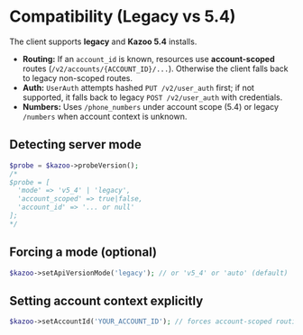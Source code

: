 
# Compatibility (Legacy vs 5.4)

The client supports **legacy** and **Kazoo 5.4** installs.

- **Routing:** If an `account_id` is known, resources use **account-scoped** routes
  (`/v2/accounts/{ACCOUNT_ID}/...`). Otherwise the client falls back to legacy
  non-scoped routes.
- **Auth:** `UserAuth` attempts hashed `PUT /v2/user_auth` first; if not supported,
  it falls back to legacy `POST /v2/user_auth` with credentials.
- **Numbers:** Uses `/phone_numbers` under account scope (5.4) or legacy `/numbers` when
  account context is unknown.

## Detecting server mode
```php
$probe = $kazoo->probeVersion();
/*
$probe = [
  'mode' => 'v5_4' | 'legacy',
  'account_scoped' => true|false,
  'account_id' => '... or null'
];
*/
```

## Forcing a mode (optional)
```php
$kazoo->setApiVersionMode('legacy'); // or 'v5_4' or 'auto' (default)
```

## Setting account context explicitly
```php
$kazoo->setAccountId('YOUR_ACCOUNT_ID'); // forces account-scoped routing
```
